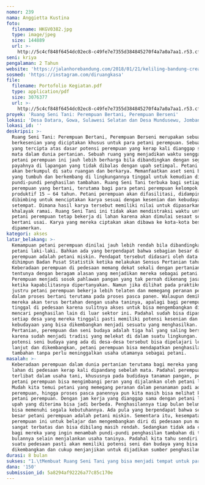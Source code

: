 ```yaml
---
nomor: 239
nama: Anggietta Kustina
foto:
  filename: HKGV0382.jpg
  type: image/jpeg
  size: 144889
  url: >-
    http://5c4cf848f6454dc02ec8-c49fe7e7355d384845270f4a7a0a7aa1.r53.cf2.rackcdn.com/ce1df2f8-c688-4917-a15d-9cee9f2786c6/HKGV0382.jpg
seni: kriya
pengalaman: 2 Tahun
website: 'https://jalanhorebandung.com/2018/01/21/keliling-bandung-creative-hub/'
sosmed: 'https://instagram.com/diruangkasa'
file:
  filename: Portofolio Kegiatan.pdf
  type: application/pdf
  size: 3076377
  url: >-
    http://5c4cf848f6454dc02ec8-c49fe7e7355d384845270f4a7a0a7aa1.r53.cf2.rackcdn.com/a5f6124e-ac7c-4b69-b6b1-2c272aa349d6/Portofolio%20Kegiatan.pdf
proyek: 'Ruang Seni Tani: Perempuan Bertani, Perempuan Berseni'
lokasi: 'Desa Datara, Gowa, Sulawesi Selatan dan Desa Mundusewu, Jombang, Jawa Timur'
lokasi_id: ''
deskripsi: >-
  Ruang Seni Tani: Perempuan Bertani, Perempuan Berseni merupakan sebuah ruang
  berkesenian yang diciptakan khusus untuk para petani perempuan. Sebuah ruang
  yang tercipta atas dasar potensi perempuan yang kerap kali dianggap sebelah
  mata dalam dunia pertanian. Sebuah ruang yang menjadikan waktu senggang para
  petani perempuan ini jauh lebih berharga bila dibandingkan dengan segala jerih
  payahnya di lapangan yang tidak dibalas dengan upah setimpal. Petani perempuan
  akan berkumpul di satu ruangan dan berkarya. Memanfaatkan aset seni budaya
  yang tumbuh dan berkembang di lingkungannya tinggal untuk kemudian dijadikan
  pundi-pundi penghasilan tambahan. Ruang Seni Tani terbuka bagi setiap
  perempuan yang bertani, terutama bagi para petani perempuan kelompok usia
  produktif 15 – 64 tahun. Petani perempuan akan difasilitasi, didampingi dan
  dibimbing untuk menciptakan karya sesuai dengan kesenian dan kebudayaan
  setempat. Dimana hasil karya tersebut memiliki nilai untuk dipasarkan ke
  khalayak ramai. Ruang Seni Tani ini tidak akan mendistraksi waktu untuk para
  petani perempuan tetap bekerja di lahan karena akan dimulai sesaat setelah jam
  bertani usai. Karya yang mereka ciptakan akan dibawa ke kota-kota besar dan
  dipamerkan.
kategori: akses
latar_belakang: >-
  Kemampuan petani perempuan dinilai jauh lebih rendah bila dibandingkan dengan
  petani laki-laki. Bahkan ada yang berpendapat bahwa sebagian besar dari petani
  perempuan adalah petani miskin. Pendapat tersebut didasari oleh data yang
  dihimpun Badan Pusat Statistik ketika melakukan Sensus Pertanian tahun 2013.
  Keberadaan perempuan di pedesaan memang dekat sekali dengan pertanian,
  tentunya dengan beragam alasan yang menjadikan mereka sebagai petani.
  Perempuan menjadi sosok pahlawan pangan yang tak pernah dikenang jasanya
  ketika kapabilitasnya dipertanyakan. Namun jika dilihat pada praktiknya,
  justru petani perempuan bekerja lebih telaten dan memegang peranan penting
  dalam proses bertani terutama pada proses pasca panen. Walaupun demikian
  mereka akan terus bertahan dengan usaha taninya, apalagi bagi perempuan yang
  tinggal di pedesaan karena sulitnya akses untuk bisa mengembangkan diri dan
  mencari penghasilan lain di luar sektor ini. Padahal sudah bisa dipastikan di
  setiap desa yang mereka tinggali pasti memiliki potensi kesenian dan
  kebudayaan yang bisa dikembangkan menjadi sesuatu yang menghasilkan.
  Pertanian, perempuan dan seni budaya adalah tiga hal yang saling bersinggungan
  karena sudah menjadi tradisi yang melekat di dalam suatu lingkungan. Jika
  potensi seni budaya yang ada di desa-desa tersebut bisa dipelajari lebih
  lanjut dan dikembangkan, petani perempuan bisa mendapatkan penghasilan
  tambahan tanpa perlu meninggalkan usaha utamanya sebagai petani.
masalah: >-
  Keberadaan perempuan dalam dunia pertanian terutama bagi mereka yang mengolah
  lahan di pedesaan kerap kali dipandang sebelah mata. Padahal perempuan yang
  terlibat dalam usaha tani, khususnya pada budidaya tanaman pangan, peran serta
  petani perempuan bisa mengimbangi peran yang dijalankan oleh petani laki-laki.
  Mudah kita temui petani yang memegang peranan dalam penanaman padi adalah
  perempuan, hingga proses pasca panennya pun kita masih bisa melihat kontribusi
  petani perempuan. Dengan jam kerja yang dianggap sama dengan petani laki-laki,
  upah yang diterima bisa jadi berbeda. Penghasilannya tiap bulan belum tentu
  bisa memenuhi segala kebutuhannya. Ada pula yang berpendapat bahwa sebagian
  besar petani perempuan adalah petani miskin. Sementara itu, kesempatan para
  perempuan ini untuk belajar dan mengembangkan diri di pedesaan pun masih
  sangat terbatas dan bisa dibilang masih rendah. Sedangkan tidak ada cara lain
  bagi mereka yang ingin menambah pundi-pundi penghasilan tambahan di tiap
  bulannya selain menjalankan usaha taninya. Padahal kita tahu sendiri bahwa di
  suatu pedesaan pasti akan memiliki potensi seni dan budaya yang bisa
  dikembangkan dan cukup menjanjikan untuk dijadikan sumber penghasilan.
durasi: 8 bulan
sukses: "1.\tMembuat Ruang Seni Tani yang bisa menjadi tempat untuk para petani perempuan berkarya sesuai dengan kesenian dan kebudayaan setempat.\r\n2.\tMembimbing dan memfasilitasi para petani perempuan untuk berkarya di Ruang Seni Tani.\r\n3.\tPetani perempuan berhasil menciptakan berbagai macam karya yang bisa dipasarkan ke khalayak ramai.\r\n4.\tMembawa hasil karya para petani perempuan Ruang Seni Tani ke kota-kota besar untuk dipamerkan dan dipasarkan.\r\n5.\tDalam jangka waktu panjang, Ruang Seni Tani rutin mengikuti bazaar art merchandise yang sering diadakan di beberapa kota besar untuk memasarkan karya-karya yang sudah diciptakan."
dana: '150'
submission_id: 5a8294af92226a77c85c170e
---
```

